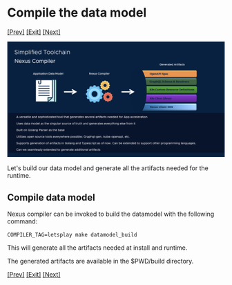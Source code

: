 # Compile the data model

[[Prev]](Playground-SockShop-Complete-Datamodel-Lite.md) [[Exit]](../../README.md) [[Next]](Playground-SockShop-Install-Datamodel-Lite.md)

![SockShop](../images/Playground-8-Compile-Datamodel.png)

Let's build our data model and generate all the artifacts needed for the runtime.

## Compile data model

Nexus compiler can be invoked to build the datamodel with the following command:

```
COMPILER_TAG=letsplay make datamodel_build
```

This will generate all the artifacts needed at install and runtime.

The generated artifacts are available in the $PWD/build directory.

[[Prev]](Playground-SockShop-Complete-Datamodel-Lite.md) [[Exit]](../../README.md) [[Next]](Playground-SockShop-Install-Datamodel-Lite.md)